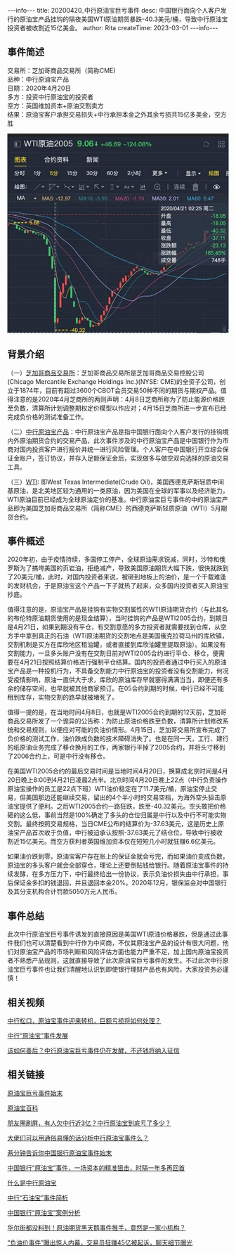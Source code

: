 ---info---
title: 20200420_中行原油宝巨亏事件
desc: 中国银行面向个人客户发行的原油宝产品挂钩的隔夜美国WTI原油期货暴跌-40.3美元/桶，导致中行原油宝投资者被收割近15亿美金。
author: Rita
createTime: 2023-03-01
---info---

## 事件简述  
交易所：芝加哥商品交易所（简称CME)  
品种：中行原油宝产品  
日期：2020年4月20日  
多方：投资中行原油宝的投资者  
空方：英国维加资本+原油交割卖方  
结果：原油宝客户承担交易损失+中行承担本金之外其余亏损共15亿多美金，空方胜  

![ni](/assets/images/boc_oil.jpg)

## 背景介绍
（一）[芝加哥商品交易所](https://baike.so.com/doc/5781470-5994252.html)：芝加哥商品交易所是芝加哥商品交易控股公司(Chicago Mercantile Exchange Holdings Inc.)(NYSE: CME)的全资子公司，创立于1874年，目前有超过3600个CBOT会员交易50种不同的期货与期权产品。值得注意的是2020年4月芝商所的两则声明：4月8日芝商所称为了防止能源价格跌至负数，清算所计划调整期权定价模型以作应对；4月15日芝商所进一步宣布已经完成负价格的测试准备工作。

（二）[中行原油宝产品](https://baike.so.com/doc/25742212-30571340.html)：中行原油宝产品是指中国银行面向个人客户发行的挂钩境内外原油期货合约的交易产品，此次事件涉及的中行原油宝产品是中国银行作为市商对国内投资客户进行报价并统一进行风险管理。个人客户在中国银行开立综合保证金账户，签订协议，并存入足额保证金后，实现做多与做空双向选择的原油交易工具。

（三）[WTI](https://baike.so.com/doc/6782025-6998442.html): 即West Texas Intermediate(Crude Oil)，美国西德克萨斯轻质中间基原油，是北美地区较为通用的一类原油，因为美国在全球的军事以及经济能力，WTI原油目前已经成为全球原油定价的基准。中行原油宝巨亏事件的中的原油宝产品即为美国芝加哥商品交易所（简称CME）的西德克萨斯轻质原油（WTI）5月期货合约。

## 事件概述
2020年初，由于疫情持续，多国停工停产，全球原油需求锐减，同时，沙特和俄罗斯为了搞垮美国的页岩油，拒绝减产，导致美国原油期货大幅下跌，很快就跌到了20美元/桶，此时，对国内投资者来说，被砸到地板上的油价，是一个千载难逢的发财机会，于是原油宝这个产品一下子就热了起来，众多国内投资者买入原油宝抄底。

值得注意的是，原油宝产品是挂钩有实物交割属性的WTI原油期货合约（与此其名的布伦特原油期货使用的是现金结算），当时挂钩的产品是WTI2005合约，到期日是4月21日，如果到期没有平仓，有交割意愿的多方投资者就需要找到仓库，从空方手中拿到真正的石油（WTI原油期货的交割地点是美国俄克拉荷马州的库欣镇，交割机制是买方在库欣地区租油罐，或者直接到库欣油罐里提取原油）。如果没有交割能力，一旦多头账户没有在交割日前对WTI2005合约进行平仓、移仓，便需要在4月21日按照结算价格进行强制平仓结算。国内的投资者通过中行买入的原油宝产品是一种投机行为，不具备交割能力中行原油宝的投资者没有交割能力，何况受疫情影响，原油一直供大于求，库欣的原油库存早就塞得满满当当，即便还有多余的储存空间，也早就被其他商家预订。在05合约到期的时候，中行已经不可能租到库存，实物交割的路早就被堵死了。

值得一提的是，在当地时间4月8日，也就是WTI2005合约到期的12天前，芝加哥商品交易所发了一个诡异的公告称：为防止原油价格跌至负数，清算所计划修改系统和交易规则，以便应对可能的负油价情形。4月15日，芝加哥交易所宣布完成了负价格的测试工作，油价跌成负数的技术障碍消失了。也是在同一天，工行、建行的纸原油业务完成了移仓换月的工作，两家银行平掉了2005合约，并将头寸移到了2006合约上，可是中行没有移仓。

在美国WTI2005合约的最后交易时间是当地时间4月20日，换算成北京时间是4月20日晚上8:00到4月21日凌晨2点半。北京时间4月20日晚上22点（中行负责操作原油宝操作的员工是22点下班）WTI油价稳定在了11.7美元/桶，原油宝停止交易，但美国那边还能继续交易，留出的4个半小时的交易空档，为海外空头狙击原油宝提供了便利。之后WTI2005合约一路狂跌，跌至-40.32美元。空头敢把价格砸的这么低，事前当然是100%确定了多头的仓位归属是中行以及中行不可能实物交割。最终按照交易规格，当日CME公布的结算价为-37.63美元，这是历史上原油宝产品首次收于负值，中行被迫承认按照-37.63美元了结仓位，导致中行被收割近15亿美元。而空方获利者英国维加资本仅在短短几小时就狂赚6.6亿美元。

如果油价跌到零，原油宝客户存在账上的保证金就会亏完，而如果油价变成负数，原油宝的多头客户就会全部穿仓，理论上还要倒贴钱给银行。随着原油宝事件的持续发酵，在多方压力下，中行最终给出一份协议，表示负油价损失由中行承担，事后保证金多扣的钱退回，并且退回本金20%。2020年12月，银保监会对中国银行及其分支机构合计罚款5050万元人民币。

## 事件总结
此次中行原油宝巨亏事件诱发的直接原因是美国WTI原油价格暴跌，但是通过此事件我们也可以清楚看到中行作为中间商，不仅其原油宝产品的设计有很大问题，他们对原油宝产品的市场判断和风险评估方面也能力严重不足，加上国内原油宝投资者不熟悉产品规则，这就直接导致了此次原油宝巨亏事件的发生。不过此次中行原油宝巨亏事件也让我们清醒地认识到即使银行理财产品也有风险，大家投资务必谨慎！

## 相关视频
[中行松口，原油宝事件迎来转机，巨额亏损将如何处理？](https://xima.tv/1_Z5VXfA?_sonic=0)

[中行“原油宝”事件发展](https://m.bilibili.com/video/BV18T4y137E1)

[该如何善后？中行原油宝巨亏事件仍在发酵，不还钱将纳入征信](https://m.ixigua.com/video/6820229921764278795?utm_source=shenma_video)

## 相关链接
[原油宝巨亏事件始末](https://baijiahao.baidu.com/s?id=1727878203716308246)

[原油宝百科](https://baike.quark.cn/c/lemma/04457768019509#/index)

[朋友圈刷屏，有人欠中行近3亿？中行原油宝到底亏了多少？](https://finance.sina.cn/2020-04-23/detail-iircuyvh9400561.d.html?from=qudao)

[大佬们可以用通俗易懂的话分析中行原油宝事件么？](https://www.zhihu.com/answer/1183110387)

[两分钟告诉你中国银行原油宝事件始末](https://finance.sina.cn/stock/relnews/hk/2020-04-22/detail-iirczymi7787892.d.html)

[中国银行“原油宝”事件，一场资本的精准狙击，时隔一年多再回首](https://view.inews.qq.com/k/20220116A0A50400?web_channel=wap&openApp=false)

[什么是中行原油宝](https://www.pf55.cn/jrcj/23348.html) 

[中行“石油宝”事件简析](https://zhuanlan.zhihu.com/p/135379180) 

[中国银行“原油宝”案例分析](https://www.docin.com/p-2858412837.html) 

[华尔街都没料到！原油期货黑天鹅事件推手，竟然是一家小机构？](https://www.docin.com/p-2858412837.html) 

[“负油价事件”曝出惊人内幕，交易员狂赚45亿被起诉，聊天细节曝光](https://www.nbd.com.cn/articles/2022-04-18/2224592.html) 
